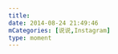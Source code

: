```yaml
---
title: 
date: 2014-08-24 21:49:46
mCategories: [说说,Instagram]
type: moment
---
```


<div id="pics-20140824214946"></div>

<script>
var data = [
    {"link": "2014-08-24_203830.mp4", "type": "video"}
];
picsRender(data, "pics-20140824214946");
</script>
